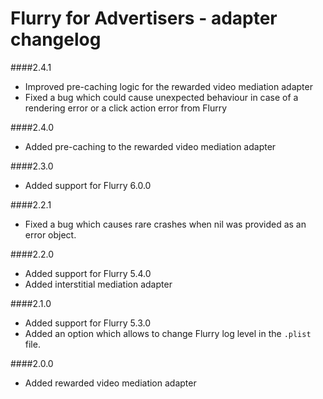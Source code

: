 # Flurry for Advertisers - adapter changelog

####2.4.1

- Improved pre-caching logic for the rewarded video mediation adapter
- Fixed a bug which could cause unexpected behaviour in case of a rendering error or a click action error from Flurry

####2.4.0

- Added pre-caching to the rewarded video mediation adapter

####2.3.0

- Added support for Flurry 6.0.0


####2.2.1

 - Fixed a bug which causes rare crashes when nil was provided as an error object.


####2.2.0 

- Added support for Flurry 5.4.0
- Added interstitial mediation adapter

####2.1.0 

- Added support for Flurry 5.3.0
- Added an option which allows to change Flurry log level in the `.plist` file.
 
####2.0.0

- Added rewarded video mediation adapter